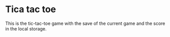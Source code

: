 # Tica tac toe
This is the tic-tac-toe game with the save of the current game and the score in the local storage.
